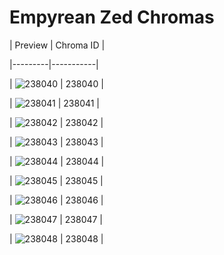 # Empyrean Zed Chromas


| Preview | Chroma ID |

|---------|-----------|

| ![238040](https://raw.communitydragon.org/latest/plugins/rcp-be-lol-game-data/global/default/v1/champion-chroma-images/238/238040.png) | 238040 |

| ![238041](https://raw.communitydragon.org/latest/plugins/rcp-be-lol-game-data/global/default/v1/champion-chroma-images/238/238041.png) | 238041 |

| ![238042](https://raw.communitydragon.org/latest/plugins/rcp-be-lol-game-data/global/default/v1/champion-chroma-images/238/238042.png) | 238042 |

| ![238043](https://raw.communitydragon.org/latest/plugins/rcp-be-lol-game-data/global/default/v1/champion-chroma-images/238/238043.png) | 238043 |

| ![238044](https://raw.communitydragon.org/latest/plugins/rcp-be-lol-game-data/global/default/v1/champion-chroma-images/238/238044.png) | 238044 |

| ![238045](https://raw.communitydragon.org/latest/plugins/rcp-be-lol-game-data/global/default/v1/champion-chroma-images/238/238045.png) | 238045 |

| ![238046](https://raw.communitydragon.org/latest/plugins/rcp-be-lol-game-data/global/default/v1/champion-chroma-images/238/238046.png) | 238046 |

| ![238047](https://raw.communitydragon.org/latest/plugins/rcp-be-lol-game-data/global/default/v1/champion-chroma-images/238/238047.png) | 238047 |

| ![238048](https://raw.communitydragon.org/latest/plugins/rcp-be-lol-game-data/global/default/v1/champion-chroma-images/238/238048.png) | 238048 |